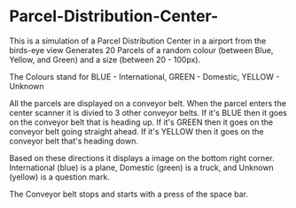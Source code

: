 # Parcel-Distribution-Center-
This is a simulation of a Parcel Distribution Center in a airport from the birds-eye view
Generates 20 Parcels of a random colour (between Blue, Yellow, and Green) and a size (between 20 - 100px).

The Colours stand for BLUE - International, GREEN - Domestic, YELLOW - Unknown 

All the parcels are displayed on a conveyor belt. When the parcel enters the center scanner it is divied to 3 other conveyor belts. If it's BLUE then it goes on the conveyor belt that is heading up. If it's GREEN then it goes on the conveyor belt going straight ahead. If it's YELLOW then it goes on the conveyor belt that's heading down. 

Based on these directions it displays a image on the bottom right corner. International (blue) is a plane, Domestic (green) is a truck, and Unknown (yellow) is a question mark.

The Conveyor belt stops and starts with a press of the space bar. 
